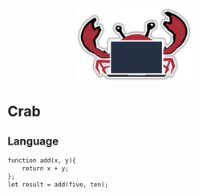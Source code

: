 <p align="center">
  <img height="150" src="res/crab_logo_border.png">
</p>

# Crab

## Language

```
function add(x, y){
    return x + y;
};
let result = add(five, ten);
```